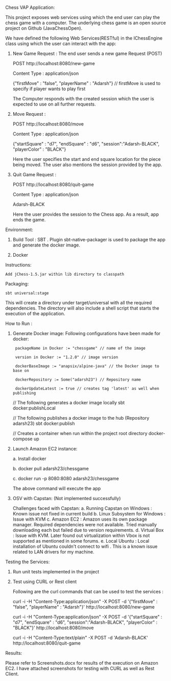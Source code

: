 Chess VAP Application:

This project exposes web services using which the end user can play the chess game with a computer. The underlying chess game is an open source project on Github (JavaChessOpen). 

We have defined the following Web Services(RESTful) in the IChessEngine class using which the user can interact with the app:

1. New Game Request : The end user sends a new game Request (POST)

    
    POST http://localhost:8080/new-game
    
    Content Type : application/json
    
    {"firstMove" : "false", "playerName" : "Adarsh"} // firstMove is used to specify if player wants to play first

   The Computer responds with the created session which the user is expected to use on all further requests. 
    
  

2. Move Request : 
       
    
    POST http://localhost:8080/move
    
    Content Type : application/json
    
    {"startSquare" : "d7", "endSquare" : "d6", "session":"Adarsh-BLACK", "playerColor" : "BLACK"}
    
   Here the user specifies the start and end square location for the piece being moved. The user also mentions the session provided by the app.
    
    
3. Quit Game Request :

    
    POST http://localhost:8080/quit-game
    
    Content Type : application/json
    
    Adarsh-BLACK
    
   Here the user provides the session to the Chess app. As a result, app ends the game.


Environment:

1. Build Tool : SBT . Plugin sbt-native-packager is used to package the app and generate the docker image.

2. Docker


Instructions:

    Add jChess-1.5.jar within lib directory to classpath


Packaging:


    sbt universal:stage
   
   This will create a directory under target/universal with all the required dependencies. The directory will also include a shell script that starts the execution of the application. 

How to Run :

1. Generate Docker image: 
    Following configurations have been made for docker:
    
        packageName in Docker := "chessgame" // name of the image
        
        version in Docker := "1.2.0" // image version 
        
        dockerBaseImage := "anapsix/alpine-java" // the Docker image to base on 
        
        dockerRepository := Some("adarsh23") // Repository name
        
        dockerUpdateLatest := true // creates tag 'latest' as well when publishing

    
    // The following generates a docker image locally
    sbt docker:publishLocal
    
    // The following publishes a docker image to the hub (Repository adarsh23)
    sbt docker:publish
    
    // Creates a container when run within the project root directory
    docker-compose up
    
2. Launch Amazon EC2 instance:
     
    a. Install docker
    
    b. docker pull adarsh23/chessgame
    
    c. docker run -p 8080:8080 adarsh23/chessgame
    
    The above command will execute the app 


3. OSV with Capstan: (Not implemented successfully)
    
    Challenges faced with Capstan:
    a. Running Capstan on Windows : Known issue not fixed in current build
    b. Linux Subsystem for Windows : Issue with KVM
    c. Amazon EC2 : Amazon uses its own package manager. Required dependencies were not available. Tried manually downloading each but failed due to version requirements.
    d. Virtual Box : Issue with KVM. Later found out virtualization within Vbox is not supported as mentioned in some forums.
	e. Local Ubuntu : Local installation of Ubuntu couldn't connect to wifi . This is a known issue related to LAN drivers for my machine.


Testing the Services:

1. Run unit tests implemented in the project

2. Test using CURL or Rest client


    Following are the curl commands that can be used to test the services :
    
    curl -i -H "Content-Type:application/json" -X POST -d '{"firstMove" : "false", "playerName" : "Adarsh"}' http://localhost:8080/new-game
    
    curl -i -H "Content-Type:application/json" -X POST -d '{"startSquare" : "d7", "endSquare" : "d6", "session":"Adarsh-BLACK", "playerColor" : "BLACK"}' http://localhost:8080/move
    
    curl -i -H "Content-Type:text/plain" -X POST -d 'Adarsh-BLACK' http://localhost:8080/quit-game
    
    
Results:

Please refer to Screenshots.docx for results of the execution on Amazon EC2. I have attached screenshots for testing with CURL as well as Rest Client.